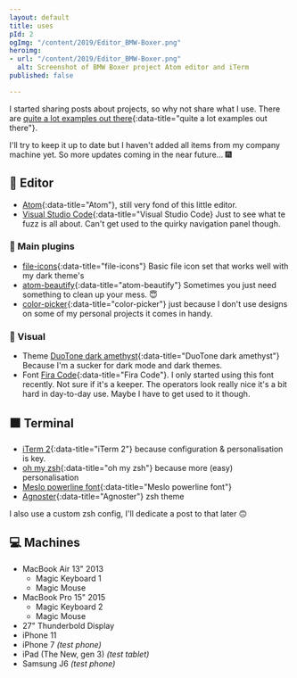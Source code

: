 ```yaml
---
layout: default
title: uses
pId: 2
ogImg: "/content/2019/Editor_BMW-Boxer.png"
heroimg:
- url: "/content/2019/Editor_BMW-Boxer.png"
  alt: Screenshot of BMW Boxer project Atom editor and iTerm
published: false

---
```

I started sharing posts about projects, so why not share what I use. There are [quite a lot examples out there](https://github.com/wesbos/awesome-uses){:data-title="quite a lot examples out there"}. 

I'll try to keep it up to date but I haven't added all items from my company machine yet. So more updates coming in the near future... 🎆

## 📝 Editor

* [Atom](https://atom.io/){:data-title="Atom"}, still very fond of this little editor.
* [Visual Studio Code](https://code.visualstudio.com/){:data-title="Visual Studio Code} Just to see what te fuzz is all about. Can't get used to the quirky navigation panel though.

### 🔌 Main plugins

* [file-icons](https://atom.io/packages/file-icons){:data-title="file-icons"} Basic file icon set that works well with my dark theme's
* [atom-beautify](https://atom.io/packages/atom-beautify){:data-title="atom-beautify"} Sometimes you just need something to clean up your mess. 😇
* [color-picker](https://atom.io/packages/color-picker){:data-title="color-picker"} just because I don't use designs on some of my personal projects it comes in handy.

### 🎨 Visual

* Theme [DuoTone dark amethyst](https://atom.io/themes/duotone-dark-amethyst-syntax){:data-title="DuoTone dark amethyst"} Because I'm a sucker for dark mode and dark themes.
* Font [Fira Code](https://github.com/tonsky/FiraCode){:data-title="Fira Code"}. I only started using this font recently. Not sure if it's a keeper. The operators look really nice it's a bit hard in day-to-day use. Maybe I have to get used to it though.

## ⬛️ Terminal

* [iTerm 2](https://iterm2.com/){:data-title="iTerm 2"} because configuration & personalisation is key.
* [oh my zsh](https://ohmyz.sh/){:data-title="oh my zsh"} because more (easy) personalisation
* [Meslo powerline font](https://github.com/powerline/fonts/blob/master/Meslo%20Slashed/Meslo%20LG%20M%20Regular%20for%20Powerline.ttf){:data-title="Meslo powerline font"} 
* [Agnoster](https://github.com/agnoster/agnoster-zsh-theme){:data-title="Agnoster"} zsh theme

I also use a custom zsh config, I'll dedicate a post to that later 🙃

## 💻 Machines

* MacBook Air 13" 2013
  * Magic Keyboard 1
  * Magic Mouse
* MacBook Pro 15" 2015
  * Magic Keyboard 2
  * Magic Mouse
* 27" Thunderbold Display
* iPhone 11
* iPhone 7 _(test phone)_
* iPad (The New, gen 3) _(test tablet)_
* Samsung J6 _(test phone)_